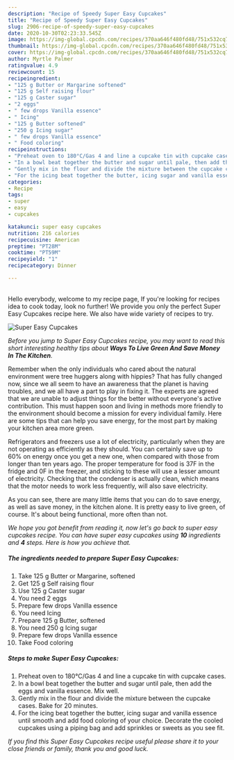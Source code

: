 ```yaml
---
description: "Recipe of Speedy Super Easy Cupcakes"
title: "Recipe of Speedy Super Easy Cupcakes"
slug: 2906-recipe-of-speedy-super-easy-cupcakes
date: 2020-10-30T02:23:33.545Z
image: https://img-global.cpcdn.com/recipes/370aa646f480fd48/751x532cq70/super-easy-cupcakes-recipe-main-photo.jpg
thumbnail: https://img-global.cpcdn.com/recipes/370aa646f480fd48/751x532cq70/super-easy-cupcakes-recipe-main-photo.jpg
cover: https://img-global.cpcdn.com/recipes/370aa646f480fd48/751x532cq70/super-easy-cupcakes-recipe-main-photo.jpg
author: Myrtle Palmer
ratingvalue: 4.9
reviewcount: 15
recipeingredient:
- "125 g Butter or Margarine softened"
- "125 g Self raising flour"
- "125 g Caster sugar"
- "2 eggs"
- " few drops Vanilla essence"
- " Icing"
- "125 g Butter softened"
- "250 g Icing sugar"
- " few drops Vanilla essence"
- " Food coloring"
recipeinstructions:
- "Preheat oven to 180°C/Gas 4 and line a cupcake tin with cupcake cases."
- "In a bowl beat together the butter and sugar until pale, then add the eggs and vanilla essence. Mix well."
- "Gently mix in the flour and divide the mixture between the cupcake cases. Bake for 20 minutes."
- "For the icing beat together the butter, icing sugar and vanilla essence until smooth and add food coloring of your choice. Decorate the cooled cupcakes using a piping bag and add sprinkles or sweets as you see fit."
categories:
- Recipe
tags:
- super
- easy
- cupcakes

katakunci: super easy cupcakes 
nutrition: 216 calories
recipecuisine: American
preptime: "PT28M"
cooktime: "PT59M"
recipeyield: "1"
recipecategory: Dinner

---
```

<br>
Hello everybody, welcome to my recipe page, If you're looking for recipes idea to cook today, look no further! We provide you only the perfect Super Easy Cupcakes recipe here. We also have wide variety of recipes to try.
<br>


![Super Easy Cupcakes](https://img-global.cpcdn.com/recipes/370aa646f480fd48/751x532cq70/super-easy-cupcakes-recipe-main-photo.jpg)

<i>Before you jump to Super Easy Cupcakes recipe, you may want to read this short interesting healthy tips about 
<strong>Ways To Live Green And Save Money In The Kitchen</strong>.</i>
</br>

Remember when the only individuals who cared about the natural environment were tree huggers along with hippies? That has fully changed now, since we all seem to have an awareness that the planet is having troubles, and we all have a part to play in fixing it. The experts are agreed that we are unable to adjust things for the better without everyone's active contribution. This must happen soon and living in methods more friendly to the environment should become a mission for every individual family. Here are some tips that can help you save energy, for the most part by making your kitchen area more green.

Refrigerators and freezers use a lot of electricity, particularly when they are not operating as efficiently as they should. You can certainly save up to 60% on energy once you get a new one, when compared with those from longer than ten years ago. The proper temperature for food is 37F in the fridge and 0F in the freezer, and sticking to these will use a lesser amount of electricity. Checking that the condenser is actually clean, which means that the motor needs to work less frequently, will also save electricity.

As you can see, there are many little items that you can do to save energy, as well as save money, in the kitchen alone. It is pretty easy to live green, of course. It's about being functional, more often than not.


<i>We hope you got benefit from reading it, now let's go back to super easy cupcakes recipe. You can have super easy cupcakes using <strong>10</strong> ingredients and <strong>4</strong> steps. Here is how you achieve that.
</i>

##### The ingredients needed to prepare Super Easy Cupcakes:

1. Take 125 g Butter or Margarine, softened
1. Get 125 g Self raising flour
1. Use 125 g Caster sugar
1. You need 2 eggs
1. Prepare  few drops Vanilla essence
1. You need  Icing
1. Prepare 125 g Butter, softened
1. You need 250 g Icing sugar
1. Prepare  few drops Vanilla essence
1. Take  Food coloring


##### Steps to make Super Easy Cupcakes:

1. Preheat oven to 180°C/Gas 4 and line a cupcake tin with cupcake cases.
1. In a bowl beat together the butter and sugar until pale, then add the eggs and vanilla essence. Mix well.
1. Gently mix in the flour and divide the mixture between the cupcake cases. Bake for 20 minutes.
1. For the icing beat together the butter, icing sugar and vanilla essence until smooth and add food coloring of your choice. Decorate the cooled cupcakes using a piping bag and add sprinkles or sweets as you see fit.


<i>If you find this Super Easy Cupcakes recipe useful please share it to your close friends or family, thank you and good luck.</i>
